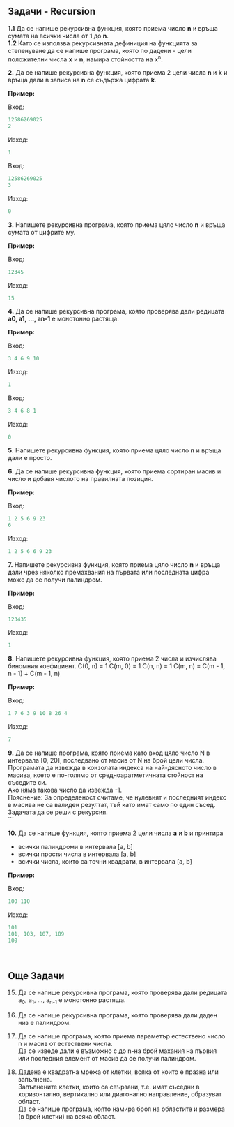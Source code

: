 
## Задачи - Recursion
**1.1** Да се напише рекурсивна функция, която приема число **n** и връща сумата на всички числа от 1 до **n**. </br>**1.2** Като се използва рекурсивната дефиниция на функцията за степенуване да се напише програма, която по дадени - цели положителни числа **x** и **n**, намира стойността на x<sup>n</sup>.


**2.** Да се напише рекурсивна функция, която приема 2 цели числа **n** и **k** и връща дали в записа на **n** се съдържа цифрата **k**.

**Пример:**

Вход:
```c++
12586269025
2
```
Изход:
```c++
1
```
Вход:
```c++
12586269025
3
```
Изход:
```c++
0
```

**3.** Напишете рекурсивна програма, която приема цяло число **n** и връща сумата от цифрите му.

**Пример:**

Вход:
```c++
12345 
```
Изход:
```c++
15 
```

**4.** Да се напише рекурсивна програма, която проверява дали редицата **а0, а1, …, аn-1**  е монотонно растяща.

**Пример:**

Вход:
```c++
3 4 6 9 10
```
Изход:
```c++
1
```

Вход:
```c++
3 4 6 8 1
```
Изход:
```c++
0
```

**5.** Напишете рекурсивна функция, която приема цяло число **n** и връща дали е просто.

**6.**  Да се напише рекурсивна функция, която приема  сортиран масив и число и добавя числото на правилната позиция.

**Пример:**

Вход:
```c++
1 2 5 6 9 23
6
```

Изход:
```c++
1 2 5 6 6 9 23
```

**7.** Напишете рекурсивна функция, която приема цяло число **n** и връща дали чрез няколко премахвания на първата или последната цифра може да се получи палиндром.

**Пример:**

Вход:
```c++
123435 
```
Изход:
```c++
1
```

**8.** Напишете рекурсивна функция, която приема 2 числа и изчислява биномния коефициент.
C(0, n) = 1
C(m, 0) = 1
C(n, n) = 1
C(m, n) = C(m - 1, n - 1) + C(m - 1, n)

**Пример:**

Вход:
```c++
1 7 6 3 9 10 8 26 4
```
Изход:
```c++
7
```

**9.** Да се напише програма, която приема като вход цяло число N в интервала [0, 20], последвано от масив от N на брой цели числа. <br />
    Програмата да извежда в конзолата индекса на най-дясното число в масива, което е по-голямо от средноаратметичната стойност на съседите си. <br />
    Ако няма такова число да извежда -1. <br />
    Пояснение: За определеност считаме, че нулевият и последният индекс в масива не са валиден резултат, тъй като имат само по един съсед. <br />
    Задачата да се реши с рекурсия. <br />```

**10.** Да се напише функция, която приема 2 цели числа **a** и **b** и принтира
- всички палиндроми в интервала [a, b]
- всички прости числа в интервала [a, b]
- всички числа, които са точни квадрати, в интервала [a, b]

**Пример:**

Вход:
```c++
100 110
```
Изход:
```c++
101
101, 103, 107, 109
100
```
﻿
## Още Задачи 

15.  Да се напише рекурсивна програма, която проверява дали редицата а<sub>0</sub>, а<sub>1</sub>, …, а<sub>n-1</sub> е монотонно растяща.

16.  Да се напише рекурсивна програма, която проверява дали даден низ е палиндром.

17.  Да се напише програма, която приема параметър естествено число n и масив от естествени числа. <br />
    Да се изведе дали е възможно с до n-на брой махания на първия или последния елемент от масив да се получи палиндром. <br />

18.  Дадена е квадратна мрежа от клетки, всяка от които е празна или запълнена. <br />
    Запълнените клетки, които са свързани, т.е. имат съседни в хоризонтално, вертикално или диагонално направление, образуват област.<br /> 
    Да се напише програма, която намира броя на областите и размера (в брой клетки) на всяка област. <br /> 